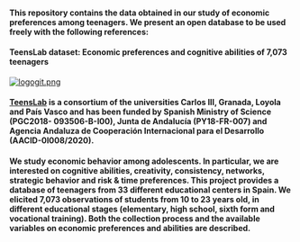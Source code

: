 #### This repository contains the data obtained in our study of economic preferences among teenagers. We present an open database to be used freely with the following references:
#### TeensLab dataset: Economic preferences and cognitive abilities of 7,073 teenagers
[![logogit.png](https://i.postimg.cc/PqXZzdY9/logogit.png)](https://postimg.cc/LJWnmKy3)
#### [TeensLab](https://loyolabehlab.org/teenslab/) is a consortium of the universities Carlos III, Granada, Loyola and País Vasco and has been funded by Spanish Ministry of Science (PGC2018- 093506-B-I00), Junta de Andalucía (PY18-FR-007) and Agencia Andaluza de Cooperación Internacional para el Desarrollo (AACID-0I008/2020).
#### We study economic behavior among adolescents. In particular, we are interested on cognitive abilities, creativity, consistency, networks, strategic behavior and risk & time preferences. This project provides a database of teenagers from 33 different educational centers in Spain. We elicited 7,073 observations of students from 10 to 23 years old, in different educational stages (elementary, high school,  sixth form and vocational training). Both the collection process and the available variables on economic preferences and abilities are described.
